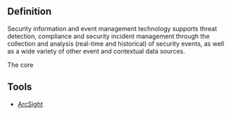 ## Definition
 Security information and event management technology supports threat detection, compliance and security incident management through the collection and analysis (real-time and historical) of security events, as well as a wide variety of other event and contextual data sources.
 
 The core 

## Tools
- [ArcSight](https://zhuanlan.zhihu.com/p/392791330)

